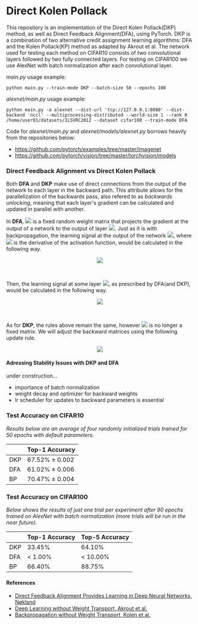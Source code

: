 # Direct Kolen Pollack
This repository is an implementation of the Direct Kolen Pollack(DKP) method, as well as Direct Feedback Alignment(DFA), using PyTorch. DKP is a combination of two alternative credit assignment learning algorithms: DFA and the Kolen Pollack(KP) method as adapted by Akrout et al. The network used for testing each method on CIFAR10 consists of two convolutional layers followed by two fully connected layers. For testing on CIFAR100 we use AlexNet with batch normalization after each convolutional layer.

*main.py* usage example:
```
python main.py --train-mode DKP --batch-size 50 --epochs 100
```

*alexnet/main.py* usage example:
```
python main.py -a alexnet --dist-url 'tcp://127.0.0.1:8080' --dist-backend 'nccl' --multiprocessing-distributed --world-size 1 --rank 0 /home/user01/datasets/ILSVRC2012 --dataset cifar100 --train-mode DFA
```
Code for *alexnet/main.py* and *alexnet/models/alexnet.py* borrows heavily from the repositories below:
* https://github.com/pytorch/examples/tree/master/imagenet
* https://github.com/pytorch/vision/tree/master/torchvision/models

### Direct Feedback Alignment vs Direct Kolen Pollack
Both **DFA** and **DKP** make use of direct connections from the output of the network to each layer in the backward path. This attribute allows for the parallelization of the backwards pass, also refered to as *backwards unlocking*, meaning that each layer's gradient can be calculated and updated in parallel with another.

In **DFA**, <img src="https://render.githubusercontent.com/render/math?math=B_{\ell}"> is a fixed random weight matrix that projects the gradient at the output of a network to the output of layer <img src="https://render.githubusercontent.com/render/math?math=\ell - 1">. Just as it is with backpropagation, the learning signal at the output of the network <img src="https://render.githubusercontent.com/render/math?math=\delta_{k}">, where <img src="https://render.githubusercontent.com/render/math?math=f'()"> is the derivative of the activation function, would be calculated in the following way.
<p align="center"><img src="https://render.githubusercontent.com/render/math?math=\delta_{k} = error\odot f'(a_{k})"></p></br>

Then, the learning signal at some layer <img src="https://render.githubusercontent.com/render/math?math=\ell - 1">, as prescribed by DFA(and DKP), would be calculated in the following way.
<p align="center"><img src="https://render.githubusercontent.com/render/math?math=\delta_{\ell-1} = \delta_{k}\cdot B_{\ell}\odot f'(a_{\ell-1})"></p></br>
  
As for **DKP**, the rules above remain the same, however <img src="https://render.githubusercontent.com/render/math?math=B_{\ell}"> is no longer a fixed matrix. We will adjust the backward matrices using the following update rule.
<p align="center"><img src="https://render.githubusercontent.com/render/math?math=\nabla B_{\ell} = - \delta_{k}^T\cdot a_{\ell - 1}"></p>



#### Adressing Stability Issues with DKP and DFA
under construction...
- importance of batch normalization
- weight decay and optimizer for backward weights
- lr scheduler for updates to backward parameters is essential

### Test Accuracy on CIFAR10

*Results below are an average of four randomly initialized trials trained for 50 epochs with default parameters.*

|               |  Top-1 Accuracy  |
| ------------- | ---------------- |
|      DKP      | 67.52% ± 0.002   |
|      DFA      | 61.02% ± 0.006   |
|      BP       | 70.47% ± 0.004   |

### Test Accuracy on CIFAR100

*Below shows the results of just one trial per experiment after 90 epochs trained on AlexNet with batch normalization (more trials will be run in the near future).*

|               |  Top-1 Accuracy  |  Top-5 Accuracy  |
| ------------- | ---------------- | ---------------- |
|     DKP       |      33.45%      |      64.10%      |
|     DFA       |    < 1.00%       |    < 10.00%      |
|     BP        |      66.40%      |      88.75%      |

#### References

- <a href="http://papers.nips.cc/paper/6441-direct-feedback-alignment-provides-learning-in-deep-neural-networks.pdf" target="_blank">Direct Feedback Alignment Provides Learning in
Deep Neural Networks, Nøkland</a>
- <a href="https://arxiv.org/pdf/1904.05391.pdf" target="_blank">Deep Learning without Weight Transport, Akrout et al.</a>
- <a href="https://ieeexplore.ieee.org/document/374486" target="_blank">Backpropagation without Weight Transport, Kolen et al.</a>
